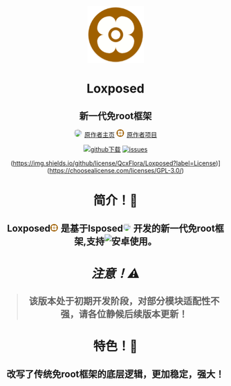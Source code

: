 <div align="center">
<img src="icon.png">

# Loxposed
## 新一代免root框架

<img src="https://avatars.githubusercontent.com/u/193598498?v=4" style="height: 18px; width: 18px; border-radius: 75%; margin-right: 6px; object-fit: cover;">[原作者主页](https://github.com/dotcog)
<img src="https://github.com/QcxFlora/Loxposed/blob/main/icon.png" style="height: 18px; width: 18px; border-radius: 75%; margin-right: 6px; object-fit: cover;">[原作者项目](https://github.com/dotcog/Loxposed)

[![github下载](https://img.shields.io/badge/github-下载-informational?logo=github)](https://github.com/dotcog/Loxposed/releases) [ ![issues](https://img.shields.io/badge/提Issues-informational?logo=issues)](https://github.com/dotcog/Loxposed/issues)

(https://img.shields.io/github/license/QcxFlora/Loxposed?label=License)](https://choosealicense.com/licenses/GPL-3.0/)

# 简介！🔧
## Loxposed<img src="https://github.com/QcxFlora/Loxposed/blob/main/icon.png" style="height: 18px; width: 18px; border-radius: 75%; margin-right: 6px; object-fit: cover;">是基于lsposed<img src="https://avatars.githubusercontent.com/u/75879071?s=200&v=4" style="height: 18px; width: 18px; border-radius: 75%; margin-right: 6px; object-fit: cover;">开发的新一代免root框架,支持![安卓](https://img.shields.io/badge/%E2%80%8B-安卓15-informational?logo=Android)使用。

# ***注意！⚠️***
>## 该版本处于**初期开发阶段**，对部分模块适配性不强，请各位静候后续版本更新！


# 特色！🚀
## 改写了传统免root框架的底层逻辑，更加稳定，强大！

